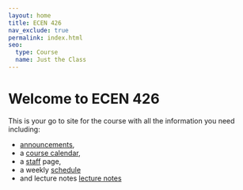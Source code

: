 ```yaml
---
layout: home
title: ECEN 426
nav_exclude: true
permalink: index.html
seo:
  type: Course
  name: Just the Class
---
```


# Welcome to ECEN 426

This is your go to site for the course with all the information you need including:

- [announcements](announcements.md),
- a [course calendar](calendar.md),
- a [staff](staff.md) page,
- a weekly [schedule](schedule.md)
- and lecture notes [lecture notes](LectureNotes.md)


